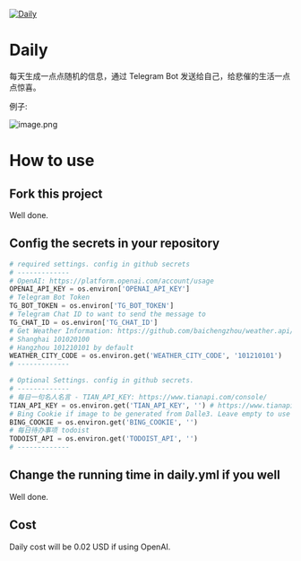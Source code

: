 [![Daily](https://github.com/iamshaynez/xiaowenz-daily/actions/workflows/daily.yml/badge.svg)](https://github.com/iamshaynez/xiaowenz-daily/actions/workflows/daily.yml)

# Daily

每天生成一点点随机的信息，通过 Telegram Bot 发送给自己，给悲催的生活一点点惊喜。

例子:

![image.png](https://vip2.loli.io/2023/09/07/OkwunKc8B7gDIJl.png)

# How to use

## Fork this project

Well done.

## Config the secrets in your repository

~~~python
# required settings. config in github secrets
# -------------
# OpenAI: https://platform.openai.com/account/usage
OPENAI_API_KEY = os.environ['OPENAI_API_KEY']
# Telegram Bot Token
TG_BOT_TOKEN = os.environ['TG_BOT_TOKEN']
# Telegram Chat ID to want to send the message to
TG_CHAT_ID = os.environ['TG_CHAT_ID']
# Get Weather Information: https://github.com/baichengzhou/weather.api/blob/master/src/main/resources/citycode-2019-08-23.json to find the city code
# Shanghai 101020100
# Hangzhou 101210101 by default
WEATHER_CITY_CODE = os.environ.get('WEATHER_CITY_CODE', '101210101')
# -------------

# Optional Settings. config in github secrets.
# -------------
# 每日一句名人名言 - TIAN_API_KEY: https://www.tianapi.com/console/
TIAN_API_KEY = os.environ.get('TIAN_API_KEY', '') # https://www.tianapi.com/console/
# Bing Cookie if image to be generated from Dalle3. Leave empty to use OpenAI by default
BING_COOKIE = os.environ.get('BING_COOKIE', '')
# 每日待办事项 todoist
TODOIST_API = os.environ.get('TODOIST_API', '')
# -------------
~~~

## Change the running time in daily.yml if you well

Well done.

## Cost

Daily cost will be 0.02 USD if using OpenAI.